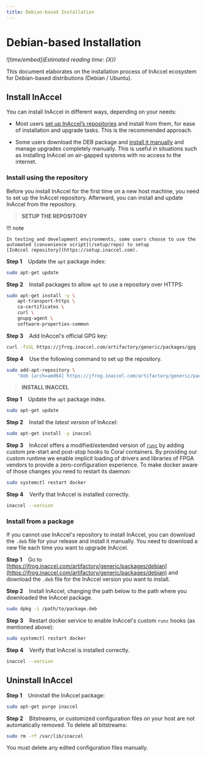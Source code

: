 ```yaml
---
title: Debian-based Installation
---
```


# Debian-based Installation

*![time/embed](Estimated reading time: {X})*

This document elaborates on the installation process of InAccel ecosystem for
Debian-based distributions (Debian / Ubuntu).

## Install InAccel

You can install InAccel in different ways, depending on your needs:

* Most users [set up InAccel’s repositories](#install-using-the-repository) and
	install from them, for ease of installation and upgrade tasks. This is the
	recommended approach.

* Some users download the DEB package and
	[install it manually](#install-from-a-package) and manage upgrades
	completely manually. This is useful in situations such as installing InAccel
	on air-gapped systems with no access to the internet.

### Install using the repository

Before you install InAccel for the first time on a new host machine, you need to
set up the InAccel repository. Afterward, you can install and update InAccel
from the repository.

> **SETUP THE REPOSITORY**

!!! note

	In testing and development environments, some users choose to use the
	automated [convenience script](/setup/repo) to setup
	[InAccel repository](https://setup.inaccel.com).

**Step 1**
&nbsp;&nbsp;&nbsp;Update the `apt` package index:

```bash
sudo apt-get update
```

**Step 2**
&nbsp;&nbsp;&nbsp;Install packages to allow `apt` to use a repository over
HTTPS:

```bash
sudo apt-get install -y \
	apt-transport-https \
	ca-certificates \
	curl \
	gnupg-agent \
	software-properties-common
```

**Step 3**
&nbsp;&nbsp;&nbsp;Add InAccel's official GPG key:

```bash
curl -fsSL https://jfrog.inaccel.com/artifactory/generic/packages/gpg | sudo apt-key add -
```

**Step 4**
&nbsp;&nbsp;&nbsp;Use the following command to set up the repository.

```bash
sudo add-apt-repository \
	"deb [arch=amd64] https://jfrog.inaccel.com/artifactory/generic/packages/debian /"
```

> **INSTALL INACCEL**

**Step 1**
&nbsp;&nbsp;&nbsp;Update the `apt` package index.

```bash
sudo apt-get update
```

**Step 2**
&nbsp;&nbsp;&nbsp;Install the *latest version* of InAccel:

```bash
sudo apt-get install -y inaccel
```

**Step 3**
&nbsp;&nbsp;&nbsp;InAccel offers a modified/extended version of
[`runc`](https://github.com/opencontainers/runc) by adding custom pre-start and
post-stop hooks to Coral containers. By providing our custom runtime we enable
implicit loading of drivers and libraries of FPGA vendors to provide a
zero-configuration experience. To make docker aware of those changes you need to
restart its daemon:

```bash
sudo systemctl restart docker
```

**Step 4**
&nbsp;&nbsp;&nbsp;Verify that InAccel is installed correctly.

```bash
inaccel --version
```

### Install from a package

If you cannot use InAccel's repository to install InAccel, you can download the
`.deb` file for your release and install it manually. You need to download a new
file each time you want to upgrade InAccel.

**Step 1**
&nbsp;&nbsp;&nbsp;Go to
[https://jfrog.inaccel.com/artifactory/generic/packages/debian](https://jfrog.inaccel.com/artifactory/generic/packages/debian)
and download the `.deb` file for the InAccel version you want to install.

**Step 2**
&nbsp;&nbsp;&nbsp;Install InAccel, changing the path below to the path where you
downloaded the InAccel package.

```bash
sudo dpkg -i /path/to/package.deb
```

**Step 3**
&nbsp;&nbsp;&nbsp;Restart docker service to enable InAccel's custom `runc` hooks
(as mentioned above):

```bash
sudo systemctl restart docker
```

**Step 4**
&nbsp;&nbsp;&nbsp;Verify that InAccel is installed correctly.

```bash
inaccel --version
```

## Uninstall InAccel

**Step 1**
&nbsp;&nbsp;&nbsp;Uninstall the InAccel package:

```bash
sudo apt-get purge inaccel
```

**Step 2**
&nbsp;&nbsp;&nbsp;Bitstreams, or customized configuration files on your host are
not automatically removed. To delete all bitstreams:

```bash
sudo rm -rf /var/lib/inaccel
```

You must delete any edited configuration files manually.
